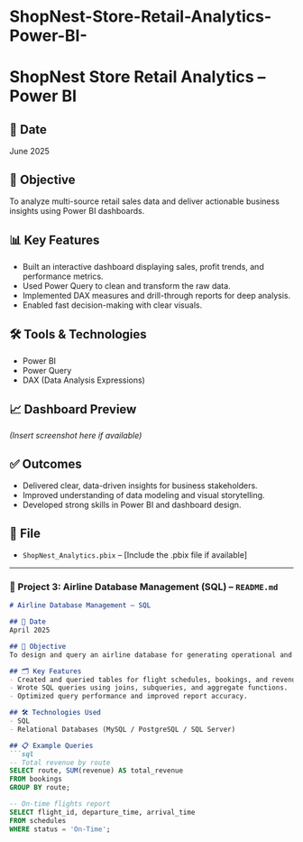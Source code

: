 # ShopNest-Store-Retail-Analytics-Power-BI-
# ShopNest Store Retail Analytics – Power BI

## 📅 Date
June 2025

## 📌 Objective
To analyze multi-source retail sales data and deliver actionable business insights using Power BI dashboards.

## 📊 Key Features
- Built an interactive dashboard displaying sales, profit trends, and performance metrics.
- Used Power Query to clean and transform the raw data.
- Implemented DAX measures and drill-through reports for deep analysis.
- Enabled fast decision-making with clear visuals.

## 🛠️ Tools & Technologies
- Power BI
- Power Query
- DAX (Data Analysis Expressions)

## 📈 Dashboard Preview
*(Insert screenshot here if available)*

## ✅ Outcomes
- Delivered clear, data-driven insights for business stakeholders.
- Improved understanding of data modeling and visual storytelling.
- Developed strong skills in Power BI and dashboard design.

## 🔗 File
- `ShopNest_Analytics.pbix` – [Include the .pbix file if available]

---

### 🔹 Project 3: Airline Database Management (SQL) – `README.md`

```markdown
# Airline Database Management – SQL

## 📅 Date
April 2025

## 📌 Objective
To design and query an airline database for generating operational and revenue reports efficiently.

## 🗂️ Key Features
- Created and queried tables for flight schedules, bookings, and revenue.
- Wrote SQL queries using joins, subqueries, and aggregate functions.
- Optimized query performance and improved report accuracy.

## 🛠️ Technologies Used
- SQL
- Relational Databases (MySQL / PostgreSQL / SQL Server)

## 📋 Example Queries
```sql
-- Total revenue by route
SELECT route, SUM(revenue) AS total_revenue
FROM bookings
GROUP BY route;

-- On-time flights report
SELECT flight_id, departure_time, arrival_time
FROM schedules
WHERE status = 'On-Time';
